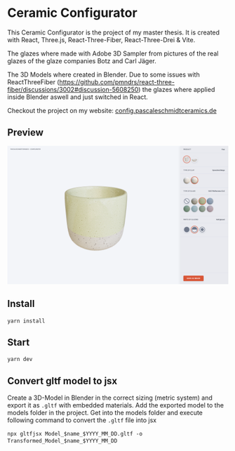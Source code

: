 # Ceramic Configurator

This Ceramic Configurator is the project of my master thesis. 
It is created with React, Three.js, React-Three-Fiber, React-Three-Drei & Vite.

The glazes where made with Adobe 3D Sampler from pictures of the real glazes of the glaze companies Botz and Carl Jäger. 

The 3D Models where created in Blender. Due to some issues with ReactThreeFiber (https://github.com/pmndrs/react-three-fiber/discussions/3002#discussion-5608250) the glazes where applied inside Blender aswell and just switched in React. 

Checkout the project on my website: [config.pascaleschmidtceramics.de](https://config.pascaleschmidtceramics.de/)

## Preview
![Configuration with spreckled clay and peppermint glaze](https://github.com/pascaliii/ceramic-configurator/blob/main/public/Screenshot_1.png?raw=true)



## Install

```
yarn install
```

## Start
```
yarn dev
```

## Convert gltf model to jsx

Create a 3D-Model in Blender in the correct sizing (metric system) and export it as `.gltf` with embedded materials.
Add the exported model to the models folder in the project. 
Get into the models folder and execute following command to convert the `.gltf` file into jsx

```
npx gltfjsx Model_$name_$YYYY_MM_DD.gltf -o Transformed_Model_$name_$YYYY_MM_DD
```


